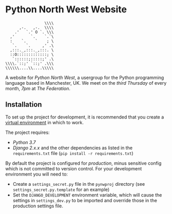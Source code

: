 Python North West Website
=========================

                     \\\\
          ,-.   ,-.  \\\\
        .'   `.' O `. \\\
      ,'       `.    `.`\
      :    `.    `    ; \
       `.    `.     ,' .\
      ,:::._,:::._,:::. \
      ::O:::::::::::::; \
       `::::::;:::::;' .\
    \\\\.`::;' `::;' .\\\
    \\\\\\....\\....\\\\\

A website for _Python North West_, a usergroup for the Python programming
language based in Manchester, UK. We meet on the _third Thursday_ of every 
month, _7pm_ at _The Federation_.


Installation
------------

To set up the project for development, it is recommended that you create
a [virtual environment] in which to work. 

The project requires:

* _Python 3.7_
* _Django 2.x.x_ and the other dependencies as listed in the `requirements.txt` 
  file (`pip install -r requirements.txt`)

By default the project is configured for _production_, minus sensitive config
which is not committed to version control. For your development environment
you will need to:

* Create a `settings_secret.py` file in the `pynwproj` directory (see 
  `settings_secret.py.template` for an example)
* Set the `DJANGO_DEVELOPMENT` environment variable, which will cause the 
  settings in `settings_dev.py` to be imported and override those in the
  production settings file.

[virtual environment]: https://virtualenv.pypa.io/en/stable/
